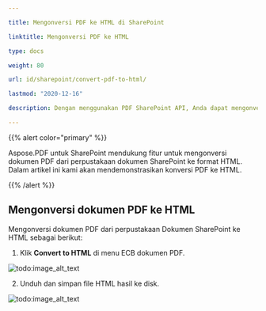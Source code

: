 ```yaml
---

title: Mengonversi PDF ke HTML di SharePoint

linktitle: Mengonversi PDF ke HTML

type: docs

weight: 80

url: id/sharepoint/convert-pdf-to-html/

lastmod: "2020-12-16"

description: Dengan menggunakan PDF SharePoint API, Anda dapat mengonversi dokumen PDF dari perpustakaan dokumen SharePoint ke format HTML.

---
```




{{% alert color="primary" %}}



Aspose.PDF untuk SharePoint mendukung fitur untuk mengonversi dokumen PDF dari perpustakaan dokumen SharePoint ke format HTML. Dalam artikel ini kami akan mendemonstrasikan konversi PDF ke HTML.



{{% /alert %}}



## **Mengonversi dokumen PDF ke HTML**



Mengonversi dokumen PDF dari perpustakaan Dokumen SharePoint ke HTML sebagai berikut:



1. Klik **Convert to HTML** di menu ECB dokumen PDF.



![todo:image_alt_text](convert-pdf-to-html_1.png)



2. Unduh dan simpan file HTML hasil ke disk.



![todo:image_alt_text](convert-pdf-to-html_2.png)